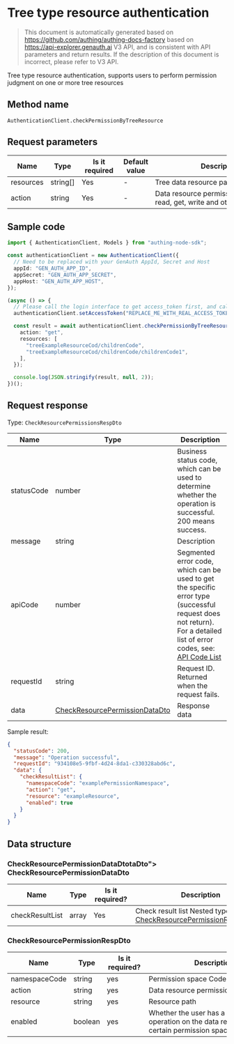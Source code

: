 # Tree type resource authentication

<!--
Warning⚠️:
Do not modify this document directly,
https://github.com/Authing/authing-docs-factory
Use this project to generate
-->

<LastUpdated />

> This document is automatically generated based on https://github.com/authing/authing-docs-factory based on https://api-explorer.genauth.ai V3 API, and is consistent with API parameters and return results. If the description of this document is incorrect, please refer to V3 API.

Tree type resource authentication, supports users to perform permission judgment on one or more tree resources

## Method name

`AuthenticationClient.checkPermissionByTreeResource`

## Request parameters

| Name      | Type     | <div style="width:80px">Is it required</div> | Default value | <div style="width:300px">Description</div>                             | <div style="width:200px"></div>Sample value</div>                                                                                                           |
| --------- | -------- | -------------------------------------------- | ------------- | ---------------------------------------------------------------------- | ----------------------------------------------------------------------------------------------------------------------------------------------------------- |
| resources | string[] | Yes                                          | -             | Tree data resource path list,                                          | `["treeResourceCode1/StructCode1/resourceStructChildrenCode1","treeResourceCode1/StructCode1/resourceStructChildrenCode2","treeResourceCode1/StructCode2"]` |
| action    | string   | Yes                                          | -             | Data resource permission operation, read, get, write and other actions | `get`                                                                                                                                                       |

## Sample code

```ts
import { AuthenticationClient, Models } from "authing-node-sdk";

const authenticationClient = new AuthenticationClient({
  // Need to be replaced with your GenAuth AppId, Secret and Host
  appId: "GEN_AUTH_APP_ID",
  appSecret: "GEN_AUTH_APP_SECRET",
  appHost: "GEN_AUTH_APP_HOST",
});

(async () => {
  // Please call the login interface to get access_token first, and call the setAccessToken method to set access_token
  authenticationClient.setAccessToken("REPLACE_ME_WITH_REAL_ACCESS_TOKEN");

  const result = await authenticationClient.checkPermissionByTreeResource({
    action: "get",
    resources: [
      "treeExampleResourceCod/childrenCode",
      "treeExampleResourceCod/childrenCode/childrenCode1",
    ],
  });

  console.log(JSON.stringify(result, null, 2));
})();
```

## Request response

Type: `CheckResourcePermissionsRespDto`

| Name       | Type                                                                         | Description                                                                                                                                                                                                                                                                                                                                  |
| ---------- | ---------------------------------------------------------------------------- | -------------------------------------------------------------------------------------------------------------------------------------------------------------------------------------------------------------------------------------------------------------------------------------------------------------------------------------------- |
| statusCode | number                                                                       | Business status code, which can be used to determine whether the operation is successful. 200 means success.                                                                                                                                                                                                                                 |
| message    | string                                                                       | Description                                                                                                                                                                                                                                                                                                                                  |
| apiCode    | number                                                                       | Segmented error code, which can be used to get the specific error type (successful request does not return). For a detailed list of error codes, see: [API Code List](https://api-explorer.genauth.ai/?tag=group/%E5%BC%80%E5%8F%91%E5%87%86%E5%A4%87#tag/%E5%BC%80%E5%8F%91%E5%87%86%E5%A4%87/%E9%94%99%E8%AF%AF%E5%A4%84%E7%90%86/apiCode) |
| requestId  | string                                                                       | Request ID. Returned when the request fails.                                                                                                                                                                                                                                                                                                 |
| data       | <a href="#CheckResourcePermissionDataDto">CheckResourcePermissionDataDto</a> | Response data                                                                                                                                                                                                                                                                                                                                |

Sample result:

```json
{
  "statusCode": 200,
  "message": "Operation successful",
  "requestId": "934108e5-9fbf-4d24-8da1-c330328abd6c",
  "data": {
    "checkResultList": {
      "namespaceCode": "examplePermissionNamespace",
      "action": "get",
      "resource": "exampleResource",
      "enabled": true
    }
  }
}
```

## Data structure

### <a id="CheckResourcePermissionDataDto">CheckResourcePermissionDataDto</a>taDto"></a> CheckResourcePermissionDataDto

| Name            | Type  | <div style="width:80px">Is it required?</div> | <div style="width:300px">Description</div>                                                                   | <div style="width:200px">Sample value</div> |
| --------------- | ----- | --------------------------------------------- | ------------------------------------------------------------------------------------------------------------ | ------------------------------------------- |
| checkResultList | array | Yes                                           | Check result list Nested type: <a href="#CheckResourcePermissionRespDto">CheckResourcePermissionRespDto</a>. |                                             |

### <a id="CheckResourcePermissionRespDto"></a> CheckResourcePermissionRespDto

| Name          | Type    | <div style="width:80px">Is it required?</div> | <div style="width:300px">Description</div>                                                     | <div style="width:200px">Sample value</div> |
| ------------- | ------- | --------------------------------------------- | ---------------------------------------------------------------------------------------------- | ------------------------------------------- |
| namespaceCode | string  | yes                                           | Permission space Code                                                                          | `examplePermissionNamespace`                |
| action        | string  | yes                                           | Data resource permission operation                                                             | `get`                                       |
| resource      | string  | yes                                           | Resource path                                                                                  | `exampleResource`                           |
| enabled       | boolean | yes                                           | Whether the user has a certain operation on the data resource under a certain permission space | `true`                                      |

